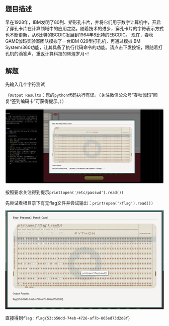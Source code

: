 ## 题目描述

早在1928年，IBM发明了80列、矩形孔卡片，并将它们用于数字计算机中，开启
了穿孔卡片在计算领域中的应用之路。随着技术的进步，穿孔卡片的字符表示方式
也不断更新，从6比特的BCDIC发展到1964年8比特的EBCDIC。
现在，春秋GAME伽玛实验室团队模拟了一台IBM 029型打孔机，再通过模拟IBM
System/360功能，让其具备了执行代码命令的功能。请点击下发按钮，跟随着打
孔机的滴答声，重返计算科技的辉煌岁月~!

## 解题

先输入几个字符测试

（`Output Results`：您的`python`代码执行有误。（关注微信公众号“春秋伽玛”回复“签到编码卡”可获得提示。））

![image-20240220160858677](./img/%E7%AD%BE%E5%88%B0%E5%8D%A1/image-20240220160858677.png)

按照要求关注得到提示`print(open('/etc/passwd').read())`

先尝试看根目录下有无flag文件并尝试输出：`print(open('/flag').read())`

![image-20240220160904586](./img/%E7%AD%BE%E5%88%B0%E5%8D%A1/image-20240220160904586.png)

直接得到`flag：flag{53cb50dd-74eb-4726-af7b-865ed73d2d8f}`


